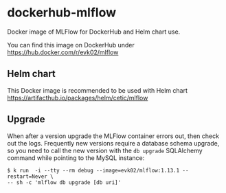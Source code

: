 # dockerhub-mlflow
Docker image of MLFlow for DockerHub and Helm chart use.

You can find this image on DockerHub under https://hub.docker.com/r/evk02/mlflow


## Helm chart

This Docker image is recommended to be used with Helm chart https://artifacthub.io/packages/helm/cetic/mlflow

## Upgrade

When after a version upgrade the MLFlow container errors out, then check out the logs.
Frequently new versions require a database schema upgrade, so you need to call the new version with
the `db upgrade` SQLAlchemy command while pointing to the MySQL instance:
```
$ k run  -i --tty --rm debug --image=evk02/mlflow:1.13.1 --restart=Never \
-- sh -c 'mlflow db upgrade [db uri]'
```

